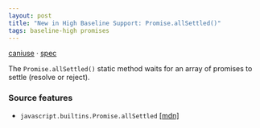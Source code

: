 ```yaml
---
layout: post
title: "New in High Baseline Support: Promise.allSettled()"
tags: baseline-high promises
---
```


[caniuse](https://caniuse.com/?search=promise-allsettled) · [spec](https://tc39.es/ecma262/multipage/control-abstraction-objects.html#sec-promise.allsettled)

The `Promise.allSettled()` static method waits for an array of promises to settle (resolve or reject).

### Source features

- ``javascript.builtins.Promise.allSettled`` [[mdn]](https://https://developer.mozilla.org/en-US/search?q=javascript.builtins.Promise.allSettled)
